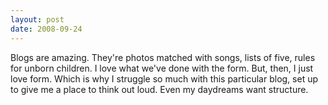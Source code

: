 ```yaml
---
layout: post
date: 2008-09-24
--- 
```


Blogs are amazing. They're photos matched with songs, lists of five, rules for unborn children. I love what we've done with the form. But, then, I just love form. Which is why I struggle so much with this particular blog, set up to give me a place to think out loud. Even my daydreams want structure.
